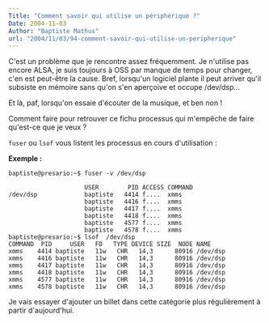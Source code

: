 ```yaml
---
Title: "Comment savoir qui utilise un périphérique ?"
Date: 2004-11-03
Author: "Baptiste Mathus"
url: "2004/11/03/94-comment-savoir-qui-utilise-un-peripherique"
---
```




C'est un problème que je rencontre assez fréquemment. Je n'utilise pas
encore ALSA, je suis toujours à OSS par manque de temps pour changer,
c'en est peut-être la cause. Bref, lorsqu'un logiciel plante il peut
arriver qu'il subsiste en mémoire sans qu'on s'en aperçoive et occupe
/dev/dsp...

Et là, paf, lorsqu'on essaie d'écouter de la musique, et ben non !

Comment faire pour retrouver ce fichu processus qui m'empêche de faire
qu'est-ce que je veux ?

`fuser` ou `lsof` vous listent les processus en cours d'utilisation :

**Exemple :**

    baptiste@presario:~$ fuser -v /dev/dsp

                         USER        PID ACCESS COMMAND
    /dev/dsp             baptiste   4414 f....  xmms
                         baptiste   4416 f....  xmms
                         baptiste   4417 f....  xmms
                         baptiste   4418 f....  xmms
                         baptiste   4577 f....  xmms
                         baptiste   4578 f....  xmms
    baptiste@presario:~$ lsof  /dev/dsp
    COMMAND  PID     USER   FD   TYPE DEVICE SIZE  NODE NAME
    xmms    4414 baptiste   11w   CHR   14,3      80916 /dev/dsp
    xmms    4416 baptiste   11w   CHR   14,3      80916 /dev/dsp
    xmms    4417 baptiste   11w   CHR   14,3      80916 /dev/dsp
    xmms    4418 baptiste   11w   CHR   14,3      80916 /dev/dsp
    xmms    4577 baptiste   11w   CHR   14,3      80916 /dev/dsp
    xmms    4578 baptiste   11w   CHR   14,3      80916 /dev/dsp

Je vais essayer d'ajouter un billet dans cette catégorie plus
régulièrement à partir d'aujourd'hui.

